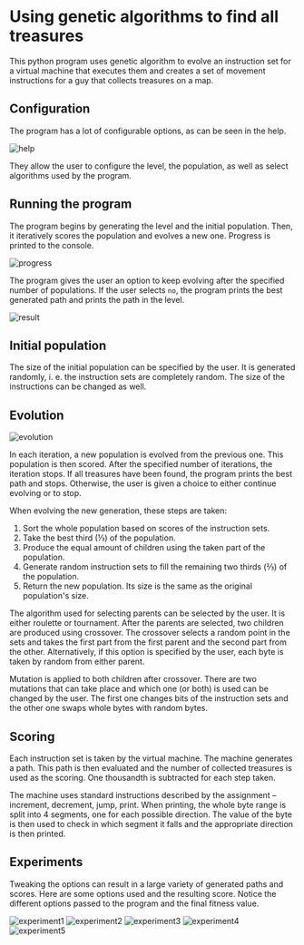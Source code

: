 # Using genetic algorithms to find all treasures

This python program uses genetic algorithm to evolve an instruction set for a virtual machine that
executes them and creates a set of movement instructions for a guy that collects treasures on a
map.

## Configuration

The program has a lot of configurable options, as can be seen in the help.

![help](images/help.png)

They allow the user to configure the level, the population, as well as
select algorithms used by the program.

## Running the program

The program begins by generating the level and the initial population. Then, it
iteratively scores the population and evolves a new one. Progress is printed
to the console.

![progress](images/progress.png)

The program gives the user an option to keep evolving after the specified number
of populations. If the user selects `no`, the program prints the best generated
path and prints the path in the level.

![result](images/result.png)

## Initial population

The size of the initial population can be specified by the user. It is generated
randomly, i. e. the instruction sets are completely random. The size of the instructions
can be changed as well.

## Evolution

![evolution](http://az616578.vo.msecnd.net/files/2016/09/26/636104905812273029522410039_evolution-005.jpg)

In each iteration, a new population is evolved from the previous one. This population
is then scored. After the specified number of iterations, the iteration stops. If all treasures
have been found, the program prints the best path and stops. Otherwise, the user is given
a choice to either continue evolving or to stop.

When evolving the new generation, these steps are taken:

1. Sort the whole population based on scores of the instruction sets.
2. Take the best third (⅓) of the population.
3. Produce the equal amount of children using the taken part of the population.
4. Generate random instruction sets to fill the remaining two thirds (⅔) of the population.
5. Return the new population. Its size is the same as the original population's size.

The algorithm used for selecting parents can be selected by the user. It is either
roulette or tournament. After the parents are selected, two children are produced
using crossover. The crossover selects a random point in the sets and takes the first
part from the first parent and the second part from the other. Alternatively, if
this option is specified by the user, each byte is taken by random from either parent.

Mutation is applied to both children after crossover. There are two mutations that can
take place and which one (or both) is used can be changed by the user. The first one
changes bits of the instruction sets and the other one swaps whole bytes with random bytes.

## Scoring

Each instruction set is taken by the virtual machine. The machine generates a path. This
path is then evaluated and the number of collected treasures is used as the scoring.
One thousandth is subtracted for each step taken.

The machine uses standard instructions described by the assignment – increment, decrement,
jump, print. When printing, the whole byte range is split into 4 segments, one for each
possible direction. The value of the byte is then used to check in which segment it falls and
the appropriate direction is then printed.

## Experiments

Tweaking the options can result in a large variety of generated paths and scores.
Here are some options used and the resulting score. Notice the different options passed
to the program and the final fitness value.

![experiment1](images/experiment1.png)
![experiment2](images/experiment2.png)
![experiment3](images/experiment3.png)
![experiment4](images/experiment4.png)
![experiment5](images/experiment5.png)
